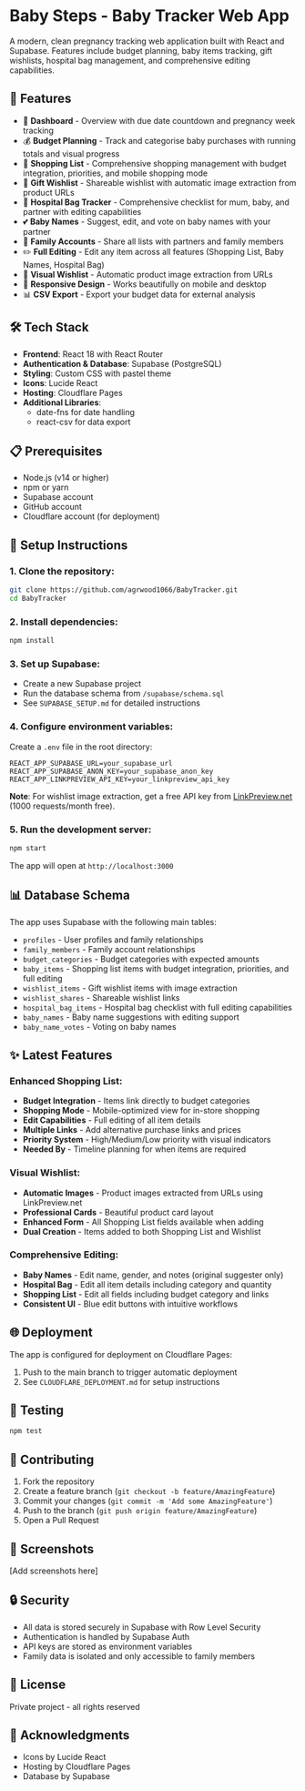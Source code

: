 # Baby Steps - Baby Tracker Web App

A modern, clean pregnancy tracking web application built with React and Supabase. Features include budget planning, baby items tracking, gift wishlists, hospital bag management, and comprehensive editing capabilities.

## 🌟 Features

- 👶 **Dashboard** - Overview with due date countdown and pregnancy week tracking
- 💰 **Budget Planning** - Track and categorise baby purchases with running totals and visual progress
- 🛒 **Shopping List** - Comprehensive shopping management with budget integration, priorities, and mobile shopping mode
- 🎁 **Gift Wishlist** - Shareable wishlist with automatic image extraction from product URLs
- 🏥 **Hospital Bag Tracker** - Comprehensive checklist for mum, baby, and partner with editing capabilities
- 💕 **Baby Names** - Suggest, edit, and vote on baby names with your partner
- 👫 **Family Accounts** - Share all lists with partners and family members
- ✏️ **Full Editing** - Edit any item across all features (Shopping List, Baby Names, Hospital Bag)
- 🎨 **Visual Wishlist** - Automatic product image extraction from URLs
- 📱 **Responsive Design** - Works beautifully on mobile and desktop
- 📊 **CSV Export** - Export your budget data for external analysis

## 🛠 Tech Stack

- **Frontend**: React 18 with React Router
- **Authentication & Database**: Supabase (PostgreSQL)
- **Styling**: Custom CSS with pastel theme
- **Icons**: Lucide React
- **Hosting**: Cloudflare Pages
- **Additional Libraries**: 
  - date-fns for date handling
  - react-csv for data export

## 📋 Prerequisites

- Node.js (v14 or higher)
- npm or yarn
- Supabase account
- GitHub account
- Cloudflare account (for deployment)

## 🚀 Setup Instructions

### 1. Clone the repository:
```bash
git clone https://github.com/agrwood1066/BabyTracker.git
cd BabyTracker
```

### 2. Install dependencies:
```bash
npm install
```

### 3. Set up Supabase:
- Create a new Supabase project
- Run the database schema from `/supabase/schema.sql`
- See `SUPABASE_SETUP.md` for detailed instructions

### 4. Configure environment variables:
Create a `.env` file in the root directory:
```
REACT_APP_SUPABASE_URL=your_supabase_url
REACT_APP_SUPABASE_ANON_KEY=your_supabase_anon_key
REACT_APP_LINKPREVIEW_API_KEY=your_linkpreview_api_key
```

**Note**: For wishlist image extraction, get a free API key from [LinkPreview.net](https://linkpreview.net) (1000 requests/month free).

### 5. Run the development server:
```bash
npm start
```

The app will open at `http://localhost:3000`

## 📊 Database Schema

The app uses Supabase with the following main tables:
- `profiles` - User profiles and family relationships
- `family_members` - Family account relationships
- `budget_categories` - Budget categories with expected amounts
- `baby_items` - Shopping list items with budget integration, priorities, and full editing
- `wishlist_items` - Gift wishlist items with image extraction
- `wishlist_shares` - Shareable wishlist links
- `hospital_bag_items` - Hospital bag checklist with full editing capabilities
- `baby_names` - Baby name suggestions with editing support
- `baby_name_votes` - Voting on baby names

## ✨ Latest Features

### **Enhanced Shopping List:**
- **Budget Integration** - Items link directly to budget categories
- **Shopping Mode** - Mobile-optimized view for in-store shopping
- **Edit Capabilities** - Full editing of all item details
- **Multiple Links** - Add alternative purchase links and prices
- **Priority System** - High/Medium/Low priority with visual indicators
- **Needed By** - Timeline planning for when items are required

### **Visual Wishlist:**
- **Automatic Images** - Product images extracted from URLs using LinkPreview.net
- **Professional Cards** - Beautiful product card layout
- **Enhanced Form** - All Shopping List fields available when adding
- **Dual Creation** - Items added to both Shopping List and Wishlist

### **Comprehensive Editing:**
- **Baby Names** - Edit name, gender, and notes (original suggester only)
- **Hospital Bag** - Edit all item details including category and quantity
- **Shopping List** - Edit all fields including budget category and links
- **Consistent UI** - Blue edit buttons with intuitive workflows

## 🌐 Deployment

The app is configured for deployment on Cloudflare Pages:
1. Push to the main branch to trigger automatic deployment
2. See `CLOUDFLARE_DEPLOYMENT.md` for setup instructions

## 🧪 Testing

```bash
npm test
```

## 🤝 Contributing

1. Fork the repository
2. Create a feature branch (`git checkout -b feature/AmazingFeature`)
3. Commit your changes (`git commit -m 'Add some AmazingFeature'`)
4. Push to the branch (`git push origin feature/AmazingFeature`)
5. Open a Pull Request

## 📱 Screenshots

[Add screenshots here]

## 🔒 Security

- All data is stored securely in Supabase with Row Level Security
- Authentication is handled by Supabase Auth
- API keys are stored as environment variables
- Family data is isolated and only accessible to family members

## 📄 License

Private project - all rights reserved

## 👏 Acknowledgments

- Icons by Lucide React
- Hosting by Cloudflare Pages
- Database by Supabase
